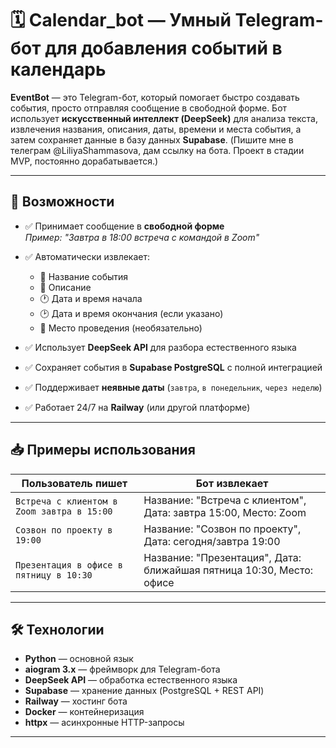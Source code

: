 # 🗓️ Calendar_bot — Умный Telegram-бот для добавления событий в календарь

**EventBot** — это Telegram-бот, который помогает быстро создавать события, просто отправляя сообщение в свободной форме. Бот использует **искусственный интеллект (DeepSeek)** для анализа текста, извлечения названия, описания, даты, времени и места события, а затем сохраняет данные в базу данных **Supabase**. (Пишите мне в телеграм @LiliyaShammasova, дам ссылку на бота. Проект в стадии MVP, постоянно дорабатывается.)

---

## 🚀 Возможности

- ✅ Принимает сообщение в **свободной форме**  
  _Пример: "Завтра в 18:00 встреча с командой в Zoom"_

- ✅ Автоматически извлекает:
  - 📝 Название события
  - 📖 Описание
  - 🕐 Дата и время начала
  - 🕑 Дата и время окончания (если указано)
  - 📍 Место проведения (необязательно)

- ✅ Использует **DeepSeek API** для разбора естественного языка

- ✅ Сохраняет события в **Supabase PostgreSQL** с полной интеграцией

- ✅ Поддерживает **неявные даты** (`завтра`, `в понедельник`, `через неделю`)

- ✅ Работает 24/7 на **Railway** (или другой платформе)

---

## 📥 Примеры использования

| Пользователь пишет | Бот извлекает |
|--------------------|----------------|
| `Встреча с клиентом в Zoom завтра в 15:00` | Название: "Встреча с клиентом", Дата: завтра 15:00, Место: Zoom |
| `Созвон по проекту в 19:00` | Название: "Созвон по проекту", Дата: сегодня/завтра 19:00 |
| `Презентация в офисе в пятницу в 10:30` | Название: "Презентация", Дата: ближайшая пятница 10:30, Место: офисе |

---

## 🛠️ Технологии

- **Python** — основной язык
- **aiogram 3.x** — фреймворк для Telegram-бота
- **DeepSeek API** — обработка естественного языка
- **Supabase** — хранение данных (PostgreSQL + REST API)
- **Railway** — хостинг бота
- **Docker** — контейнеризация
- **httpx** — асинхронные HTTP-запросы

---

